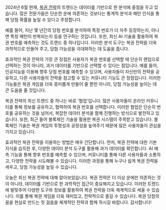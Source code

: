 <p>2024년 6월 현재, <a href="https://bepick.net/" target="_blank">복권 전략</a>의 트렌드는 데이터를 기반으로 한 분석에 중점을 두고 있습니다. 많은 전문가들은 단순한 운에 의존하는 것보다는 통계적 분석과 패턴 인식을 통해 당첨 확률을 높일 수 있다고 주장합니다.</p>

<p>예를 들어, 지난 몇 년간의 당첨 번호를 분석하여 특정 번호가 더 자주 등장하는지, 아니면 특정 패턴이 반복되는지 등을 연구하는 것입니다. 또한, 최신 AI 기술을 활용하여 복권 번호를 예측하는 것도 트렌드 중 하나입니다. 이러한 분석 도구는 복권 전략을 더욱 과학적으로 만들어 주고, 당첨 가능성을 극대화하는 데 도움을 줍니다.</p>

<p>효과적인 복권 전략의 가장 큰 장점은 사용자가 복권 번호를 선택할 때 단순히 랜덤으로 선택하는 것이 아니라, 과거 데이터를 기반으로 선택할 수 있다는 점입니다. 예를 들어, 인공지능을 이용해 향후 당첨 번호를 예측할 수 있으며, 사용자들이 자신만의 전략을 공유하고, 다른 사용자들의 전략을 참고할 수 있는 커뮤니티 기능도 큰 장점입니다. 이러한 기능들은 복권 게임을 더욱 흥미롭게 만들어 줄 뿐만 아니라, 당첨 가능성을 높이는 데 큰 도움을 줄 것입니다.</p>

<p>복권 전략의 최신 트렌드 중 하나는 바로 '협업'입니다. 많은 사용자들이 온라인 커뮤니티를 통해 정보를 공유하고, 협력하여 복권 번호를 선택합니다. 이러한 협업은 단순히 번호를 공유하는 것을 넘어서, 복잡한 데이터 분석을 함께 진행하는 방식으로 발전하고 있습니다. 또한, 최근 들어 블록체인 기술을 활용한 복권 시스템이 주목받고 있습니다. 블록체인 기술은 복권 게임의 투명성과 공정성을 높여주기 때문에 많은 사용자들이 관심을 가지고 있습니다.</p>

<p>효과적인 복권 전략을 이용하는 방법은 매우 간단합니다. 먼저, 복권 전략에 대한 기본 지식을 습득한 후, 다양한 데이터 분석 도구를 활용해 과거 데이터를 확인합니다. AI 예측 기능을 통해 향후 번호를 예측할 수 있으며, 커뮤니티를 통해 다른 사용자들과 소통하고, 다양한 전략을 시도해볼 수 있습니다. 이러한 과정을 통해 누구나 쉽게 복권 전략을 세우고, 당첨 가능성을 높일 수 있습니다.</p>

<p>오늘은 최신 복권 전략에 대해 알아보았습니다. 복권 전략은 더 이상 운에만 의존하는 것이 아니라, 데이터를 기반으로 한 과학적인 접근이 중요해지고 있습니다. 이러한 트렌드에 발맞추어 다양한 도구와 정보를 활용하여 복권 전략을 더욱 체계적으로 세울 수 있습니다. 이를 통해 복권 게임을 더욱 재미있고, 전략적으로 즐길 수 있습니다. 복권 당첨의 꿈을 현실로 만드는 첫 걸음을 체계적인 전략과 함께 하시길 바랍니다. 감사합니다!</p>
